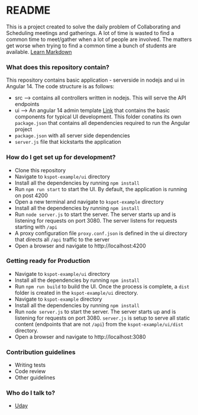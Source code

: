 # README

This is a project created to solve the daily problem of Collaborating and Scheduling meetings and gatherings. A lot of time is wasted to find a common time to meet/gather when a lot of people are involved. The matters get worse when trying to find a common time a bunch of students are available. [Learn Markdown](https://bitbucket.org/tutorials/markdowndemo)

### What does this repository contain?

This repository contains basic application - serverside in nodejs and ui in Angular 14. The code structure is as follows:

- src --> contains all controllers written in nodejs. This will serve the API endpoints
- ui --> An angular 14 admin template [Link](https://preview.themeforest.net/item/fuse-angularjs-material-design-admin-template/full_screen_preview/12931855) that contains the basic components for typical UI development. This folder conatins its own `package.json` that contains all dependencies required to run the Angular project
- `package.json` with all server side dependencies
- `server.js` file that kickstarts the application

### How do I get set up for development?

- Clone this repository
- Navigate to `kspot-example/ui` directory
- Install all the dependencies by running `npm install`
- Run `npm run start` to start the UI. By default, the application is running on post 4200
- Open a new terminal and navigate to `kspot-example` directory
- Install all the dependencies by running `npm install`
- Run `node server.js` to start the server. The server starts up and is listening for requests on port 3080. The server listens for requests starting with `/api`
- A proxy configuration file `proxy.conf.json` is defined in the ui directory that directs all `/api` traffic to the server
- Open a browser and navigate to http://localhost:4200

### Getting ready for Production

- Navigate to `kspot-example/ui` directory
- Install all the dependencies by running `npm install`
- Run `npm run build` to build the UI. Once the process is complete, a `dist` folder is created in the `kspot-example/ui` directory.
- Navigate to `kspot-example` directory
- Install all the dependencies by running `npm install`
- Run `node server.js` to start the server. The server starts up and is listening for requests on port 3080. `server.js` is setup to serve all static content (endpoints that are not `/api`) from the `kspot-example/ui/dist` directory.
- Open a browser and navigate to http://localhost:3080

### Contribution guidelines

- Writing tests
- Code review
- Other guidelines

### Who do I talk to?

- [Uday](mailto:udaysasi@gmail.com)
